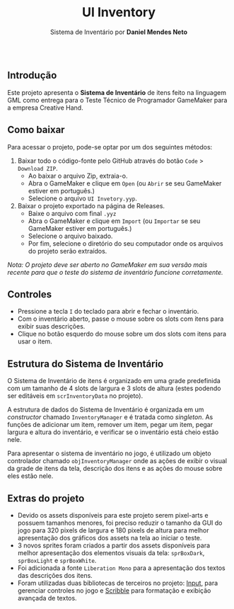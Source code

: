 <h1 align="center">UI Inventory</h1>
<p align="center">Sistema de Inventário por <strong>Daniel Mendes Neto</strong></p>

<br />
<br />

## Introdução
Este projeto apresenta o **Sistema de Inventário** de itens feito na linguagem GML como entrega para o Teste Técnico de Programador GameMaker para a empresa Creative Hand.

## Como baixar
Para acessar o projeto, pode-se optar por um dos seguintes métodos:
1. Baixar todo o código-fonte pelo GitHub através do botão `Code` > `Download ZIP`.
    - Ao baixar o arquivo Zip, extraia-o.
    - Abra o GameMaker e clique em `Open` (ou `Abrir` se seu GameMaker estiver em português.)
    - Selecione o arquivo `UI Invetory.yyp`.
2. Baixar o projeto exportado na página de Releases.
    - Baixe o arquivo com final `.yyz`
    - Abra o GameMaker e clique em `Import` (ou `Importar` se seu GameMaker estiver em português.)
    - Selecione o arquivo baixado.
    - Por fim, selecione o diretório do seu computador onde os arquivos do projeto serão extraídos.

*Nota: O projeto deve ser aberto no GameMaker em sua versão mais recente para que o teste do sistema de inventário funcione corretamente.*

## Controles
- Pressione a tecla `I` do teclado para abrir e fechar o inventário.
- Com o inventário aberto, passe o mouse sobre os slots com itens para exibir suas descrições.
- Clique no botão esquerdo do mouse sobre um dos slots com itens para usar o item.

## Estrutura do Sistema de Inventário
O Sistema de Inventário de itens é organizado em uma grade predefinida com um tamanho de 4 slots de largura e 3 slots de altura (estes podendo ser editáveis em `scrInventoryData` no projeto).

A estrutura de dados do Sistema de Inventário é organizada em um *constructor* chamado `InventoryManager` e é tratada como *singleton*. As funções de adicionar um item, remover um item, pegar um item, pegar largura e altura do inventário, e verificar se o inventário está cheio estão nele.

Para apresentar o sistema de inventário no jogo, é utilizado um objeto controlador chamado `objInventoryManager` onde as ações de exibir o visual da grade de itens da tela, descrição dos itens e as ações do mouse sobre eles estão nele.

## Extras do projeto
- Devido os assets disponíveis para este projeto serem pixel-arts e possuem tamanhos menores, foi preciso reduzir o tamanho da GUI do jogo para 320 pixels de largura e 180 pixels de altura para melhor apresentação dos gráficos dos assets na tela ao iniciar o teste.
- 3 novos sprites foram criados a partir dos assets disponíveis para melhor apresentação dos elementos visuais da tela: `sprBoxDark`, `sprBoxLight` e `sprBoxWhite`.
- Foi adicionada a fonte `Liberation Mono` para a apresentação dos textos das descrições dos itens.
- Foram utilizadas duas bibliotecas de terceiros no projeto: [Input](https://github.com/offalynne/input), para gerenciar controles no jogo e [Scribble](https://github.com/JujuAdams/scribble) para formatação e exibição avançada de textos.
